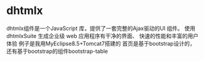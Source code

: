# dhtmlx
dhtmlx组件是一个JavaScript 库，提供了一套完整的Ajax驱动的UI 组件。
使用 dhtmlxSuite 生成企业级 web 应用程序有干净的界面、 快速的性能和丰富的用户体验
例子是我用MyEclipse8.5+Tomcat7搭建的
首页是基于bootstrap设计的，还有基于bootstrap的组件bootstrap-table
